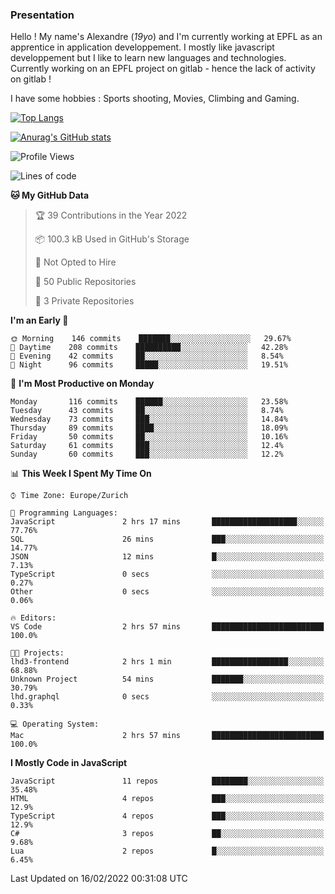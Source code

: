 ### Presentation

Hello ! My name's Alexandre (_19yo_) and I'm currently working at EPFL as an apprentice in application developpement. I mostly like javascript developpement but I like to learn new languages and technologies. Currently working on an EPFL project on gitlab - hence the lack of activity on gitlab !

I have some hobbies : Sports shooting, Movies, Climbing and Gaming.

[![Top Langs](https://github-readme-stats.vercel.app/api/top-langs/?username=jaavlex&layout=compact&langs_count=8&theme=react)](https://github.com/anuraghazra/github-readme-stats)

[![Anurag's GitHub stats](https://github-readme-stats.vercel.app/api?username=jaavlex&theme=react&show_icons=true&count_private=true)](https://github.com/anuraghazra/github-readme-stats)

<!--START_SECTION:waka-->
![Profile Views](http://img.shields.io/badge/Profile%20Views-5-blue)

![Lines of code](https://img.shields.io/badge/From%20Hello%20World%20I%27ve%20Written-197%20Thousand%20lines%20of%20code-blue)

**🐱 My GitHub Data** 

> 🏆 39 Contributions in the Year 2022
 > 
> 📦 100.3 kB Used in GitHub's Storage 
 > 
> 🚫 Not Opted to Hire
 > 
> 📜 50 Public Repositories 
 > 
> 🔑 3 Private Repositories  
 > 
**I'm an Early 🐤** 

```text
🌞 Morning    146 commits    ███████░░░░░░░░░░░░░░░░░░   29.67% 
🌆 Daytime    208 commits    ██████████░░░░░░░░░░░░░░░   42.28% 
🌃 Evening    42 commits     ██░░░░░░░░░░░░░░░░░░░░░░░   8.54% 
🌙 Night      96 commits     █████░░░░░░░░░░░░░░░░░░░░   19.51%

```
📅 **I'm Most Productive on Monday** 

```text
Monday       116 commits    ██████░░░░░░░░░░░░░░░░░░░   23.58% 
Tuesday      43 commits     ██░░░░░░░░░░░░░░░░░░░░░░░   8.74% 
Wednesday    73 commits     ███░░░░░░░░░░░░░░░░░░░░░░   14.84% 
Thursday     89 commits     ████░░░░░░░░░░░░░░░░░░░░░   18.09% 
Friday       50 commits     ██░░░░░░░░░░░░░░░░░░░░░░░   10.16% 
Saturday     61 commits     ███░░░░░░░░░░░░░░░░░░░░░░   12.4% 
Sunday       60 commits     ███░░░░░░░░░░░░░░░░░░░░░░   12.2%

```


📊 **This Week I Spent My Time On** 

```text
⌚︎ Time Zone: Europe/Zurich

💬 Programming Languages: 
JavaScript               2 hrs 17 mins       ███████████████████░░░░░░   77.76% 
SQL                      26 mins             ███░░░░░░░░░░░░░░░░░░░░░░   14.77% 
JSON                     12 mins             █░░░░░░░░░░░░░░░░░░░░░░░░   7.13% 
TypeScript               0 secs              ░░░░░░░░░░░░░░░░░░░░░░░░░   0.27% 
Other                    0 secs              ░░░░░░░░░░░░░░░░░░░░░░░░░   0.06%

🔥 Editors: 
VS Code                  2 hrs 57 mins       █████████████████████████   100.0%

🐱‍💻 Projects: 
lhd3-frontend            2 hrs 1 min         █████████████████░░░░░░░░   68.88% 
Unknown Project          54 mins             ███████░░░░░░░░░░░░░░░░░░   30.79% 
lhd.graphql              0 secs              ░░░░░░░░░░░░░░░░░░░░░░░░░   0.33%

💻 Operating System: 
Mac                      2 hrs 57 mins       █████████████████████████   100.0%

```

**I Mostly Code in JavaScript** 

```text
JavaScript               11 repos            ████████░░░░░░░░░░░░░░░░░   35.48% 
HTML                     4 repos             ███░░░░░░░░░░░░░░░░░░░░░░   12.9% 
TypeScript               4 repos             ███░░░░░░░░░░░░░░░░░░░░░░   12.9% 
C#                       3 repos             ██░░░░░░░░░░░░░░░░░░░░░░░   9.68% 
Lua                      2 repos             █░░░░░░░░░░░░░░░░░░░░░░░░   6.45%

```



 Last Updated on 16/02/2022 00:31:08 UTC
<!--END_SECTION:waka-->
